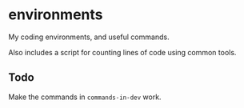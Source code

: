 # environments

My coding environments, and useful commands.

Also includes a script for counting lines of code using common tools.

## Todo

Make the commands in `commands-in-dev` work.
